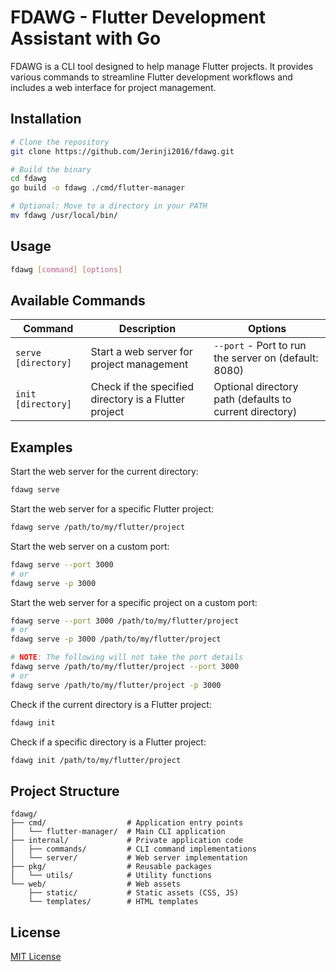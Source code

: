 # FDAWG - Flutter Development Assistant with Go

FDAWG is a CLI tool designed to help manage Flutter projects. It provides various commands to streamline Flutter development workflows and includes a web interface for project management.

## Installation

```bash
# Clone the repository
git clone https://github.com/Jerinji2016/fdawg.git

# Build the binary
cd fdawg
go build -o fdawg ./cmd/flutter-manager

# Optional: Move to a directory in your PATH
mv fdawg /usr/local/bin/
```

## Usage

```bash
fdawg [command] [options]
```

## Available Commands

| Command | Description | Options |
|---------|-------------|---------|
| `serve [directory]` | Start a web server for project management | `--port` - Port to run the server on (default: 8080) |
| `init [directory]`  | Check if the specified directory is a Flutter project | Optional directory path (defaults to current directory) |

## Examples

Start the web server for the current directory:
```bash
fdawg serve
```

Start the web server for a specific Flutter project:
```bash
fdawg serve /path/to/my/flutter/project
```

Start the web server on a custom port:
```bash
fdawg serve --port 3000
# or
fdawg serve -p 3000
```

Start the web server for a specific project on a custom port:
```bash
fdawg serve --port 3000 /path/to/my/flutter/project
# or
fdawg serve -p 3000 /path/to/my/flutter/project

# NOTE: The following will not take the port details
fdawg serve /path/to/my/flutter/project --port 3000
# or
fdawg serve /path/to/my/flutter/project -p 3000
```

Check if the current directory is a Flutter project:
```bash
fdawg init
```

Check if a specific directory is a Flutter project:
```bash
fdawg init /path/to/my/flutter/project
```

## Project Structure

```text
fdawg/
├── cmd/                  # Application entry points
│   └── flutter-manager/  # Main CLI application
├── internal/             # Private application code
│   ├── commands/         # CLI command implementations
│   └── server/           # Web server implementation
├── pkg/                  # Reusable packages
│   └── utils/            # Utility functions
└── web/                  # Web assets
    ├── static/           # Static assets (CSS, JS)
    └── templates/        # HTML templates
```

## License

[MIT License](LICENSE)
